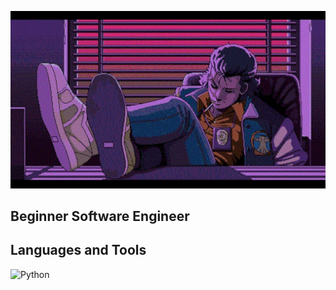 ![Header](https://github.com/jangir-dev/jangir-dev/blob/master/assets/wp5330674-synthwave-anime-wallpapers.jpg)

## Beginner Software Engineer

## Languages and Tools

![Python](https://img.shields.io/badge/-Python-#332FF5?style=for-the-badge&logo=python)